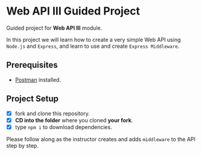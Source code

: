 # Web API III Guided Project

Guided project for **Web API III** module.

In this project we will learn how to create a very simple Web API using `Node.js` and `Express`, and learn to use and create `Express Middleware`.

## Prerequisites

- [Postman](https://www.getpostman.com/downloads/) installed.

## Project Setup

- [X] fork and clone this repository.
- [X] **CD into the folder** where you cloned **your fork**.
- [X] type `npm i` to download dependencies.

Please follow along as the instructor creates and adds `middleware` to the API step by step.
